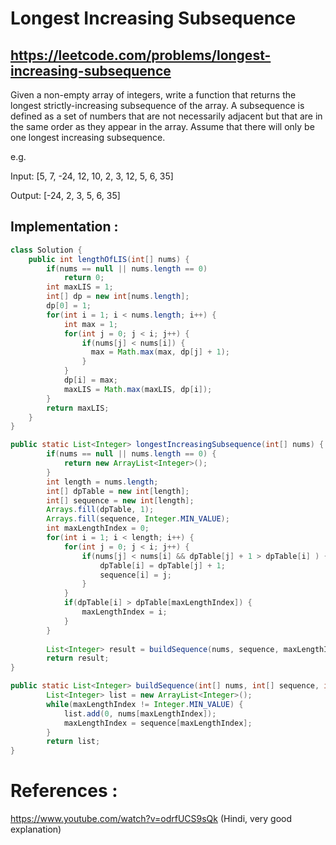 # Longest Increasing Subsequence
## https://leetcode.com/problems/longest-increasing-subsequence

Given a non-empty array of integers, write a function that returns the longest strictly-increasing subsequence of the array. A subsequence is defined as a set of numbers that are not necessarily adjacent but that are in the same order as they appear in the array. Assume that there will only be one longest increasing subsequence.

e.g.

Input: [5, 7, -24, 12, 10, 2, 3, 12, 5, 6, 35]

Output: [-24, 2, 3, 5, 6, 35]


## Implementation :
```java
class Solution {
    public int lengthOfLIS(int[] nums) {
        if(nums == null || nums.length == 0)
            return 0;
        int maxLIS = 1;
        int[] dp = new int[nums.length];
        dp[0] = 1;
        for(int i = 1; i < nums.length; i++) {
            int max = 1;
            for(int j = 0; j < i; j++) {
                if(nums[j] < nums[i]) {
                  max = Math.max(max, dp[j] + 1);   
                }
            }
            dp[i] = max;
            maxLIS = Math.max(maxLIS, dp[i]);
        }
        return maxLIS;
    }
}
```

```java
public static List<Integer> longestIncreasingSubsequence(int[] nums) {
		if(nums == null || nums.length == 0) {
			return new ArrayList<Integer>();
		}
		int length = nums.length;
		int[] dpTable = new int[length];
		int[] sequence = new int[length];
		Arrays.fill(dpTable, 1);
		Arrays.fill(sequence, Integer.MIN_VALUE);
		int maxLengthIndex = 0;
		for(int i = 1; i < length; i++) {
			for(int j = 0; j < i; j++) {
				if(nums[j] < nums[i] && dpTable[j] + 1 > dpTable[i] ) {
					dpTable[i] = dpTable[j] + 1;
					sequence[i] = j;
				}
			}
			if(dpTable[i] > dpTable[maxLengthIndex]) {
				maxLengthIndex = i;
			}
		}
		
		List<Integer> result = buildSequence(nums, sequence, maxLengthIndex);
		return result;
}

public static List<Integer> buildSequence(int[] nums, int[] sequence, int maxLengthIndex) {
		List<Integer> list = new ArrayList<Integer>();
		while(maxLengthIndex != Integer.MIN_VALUE) {
			list.add(0, nums[maxLengthIndex]);
			maxLengthIndex = sequence[maxLengthIndex];
		}
		return list;
}
```

# References :
https://www.youtube.com/watch?v=odrfUCS9sQk (Hindi, very good explanation)
